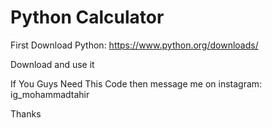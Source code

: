 # Python Calculator
First Download Python: https://www.python.org/downloads/

Download and use it 

If You Guys Need This Code then message me on instagram: ig_mohammadtahir

Thanks 
